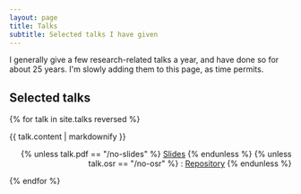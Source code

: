 ```yaml
---
layout: page
title: Talks
subtitle: Selected talks I have given
---
```


I generally give a few research-related talks a year, and have done so for about 25 years. I'm slowly adding them to this page, as time permits.

## Selected talks

{% for talk in site.talks reversed %}
  <p>{{ talk.content | markdownify }}
  <div align="right">
  {% unless talk.pdf == "/no-slides" %}
  <a href="{{ talk.pdf }}">Slides</a>
  {% endunless %}
  {% unless talk.osr == "/no-osr" %}
   : <a href="{{ talk.osr }}">Repository</a>
  {% endunless %}
  </div>
  </p>
{% endfor %}
 
